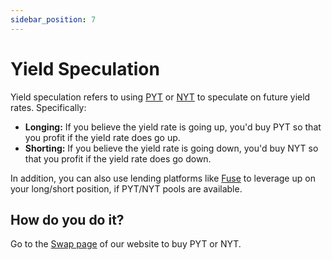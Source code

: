 ```yaml
---
sidebar_position: 7
---
```


# Yield Speculation

Yield speculation refers to using [PYT](./pyt) or [NYT](./nyt) to speculate on future yield rates. Specifically:

-   **Longing:** If you believe the yield rate is going up, you'd buy PYT so that you profit if the yield rate does go up.
-   **Shorting:** If you believe the yield rate is going down, you'd buy NYT so that you profit if the yield rate does go down.

In addition, you can also use lending platforms like [Fuse](https://app.rari.capital/fuse) to leverage up on your long/short position, if PYT/NYT pools are available.

## How do you do it?

Go to the [Swap page](https://timelessfi.com/swap) of our website to buy PYT or NYT.